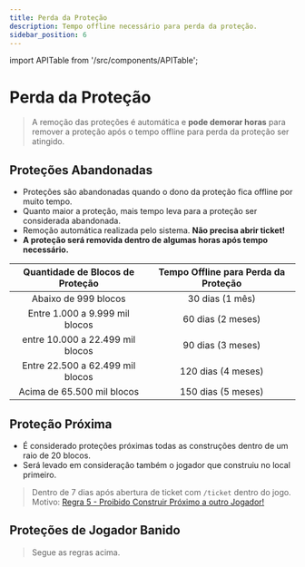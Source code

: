 ```yaml
---
title: Perda da Proteção
description: Tempo offline necessário para perda da proteção.
sidebar_position: 6
---
```


import APITable from '/src/components/APITable';

# Perda da Proteção

> A remoção das proteções é automática e **pode demorar horas** para remover a proteção após o tempo offline para perda da proteção ser atingido.

## Proteções Abandonadas

* Proteções são abandonadas quando o dono da proteção fica offline por muito tempo.
* Quanto maior a proteção, mais tempo leva para a proteção ser considerada abandonada.
* Remoção automática realizada pelo sistema. **Não precisa abrir ticket!**
* **A proteção será removida dentro de algumas horas após tempo necessário.**

<APITable>

| Quantidade de Blocos de Proteção | Tempo Offline para Perda da Proteção |
| :------------------------------: | :----------------------------------: |
| Abaixo de 999 blocos             | 30 dias (1 mês)                      |
| Entre 1.000 a 9.999 mil blocos   | 60 dias (2 meses)                    |
| entre 10.000 a 22.499 mil blocos | 90 dias (3 meses)                    |
| Entre 22.500 a 62.499 mil blocos | 120 dias (4 meses)                   |
| Acima de 65.500 mil blocos       | 150 dias (5 meses)                   |

</APITable>

## Proteção Próxima

* É considerado proteções próximas todas as construções dentro de um raio de 20 blocos.
* Será levado em consideração também o jogador que construiu no local primeiro.

> Dentro de 7 dias após abertura de ticket com `/ticket` dentro do jogo.  
> Motivo: [Regra 5 - Proibido Construir Próximo a outro Jogador!](https://wiki.armamc.com/regras#5)

## Proteções de Jogador Banido

> Segue as regras acima.